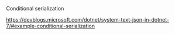 Conditional serialization

https://devblogs.microsoft.com/dotnet/system-text-json-in-dotnet-7/#example-conditional-serialization

